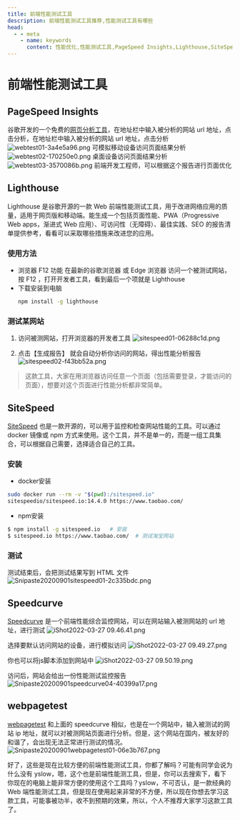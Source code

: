 ```yaml
---
title: 前端性能测试工具
description: 前端性能测试工具推荐,性能测试工具有哪些
head:
  - - meta
    - name: keywords
      content: 性能优化,性能测试工具,PageSpeed Insights,Lighthouse,SiteSpeed,Speedcurve,webpagetest
---
```


# 前端性能测试工具

## PageSpeed Insights
谷歌开发的一个免费的[网页分析工具](https://developers.google.cn/speed/pagespeed/insights/?utm_source=testingpai.com)，在地址栏中输入被分析的网站 url 地址，点击分析，在地址栏中输入被分析的网站 url 地址，点击分析
![webtest01-3a4e5a96.png](http://tva1.sinaimg.cn/large/005HV6Avgy1h0o6twt7ycj30ql0g5gqx.jpg)
可模拟移动设备访问页面结果分析
![webtest02-170250e0.png](http://tva1.sinaimg.cn/large/005HV6Avgy1h0o6ulk0flj30q80q6tg5.jpg)
桌面设备访问页面结果分析
![webtest03-3570086b.png](http://tva1.sinaimg.cn/large/005HV6Avgy1h0o6v5n8s5j30q40qtdl5.jpg)
前端开发工程师，可以根据这个报告进行页面优化

## Lighthouse
Lighthouse 是谷歌开源的一款 Web 前端性能测试工具，用于改进网络应用的质量，适用于网页版和移动端。能生成一个包括页面性能、PWA（Progressive Web apps，渐进式 Web 应用）、可访问性（无障碍）、最佳实践、SEO 的报告清单提供参考，看看可以采取哪些措施来改进您的应用。

### 使用方法
- 浏览器 F12 功能
    在最新的谷歌浏览器 或 Edge 浏览器 访问一个被测试网站，按 F12 ，打开开发者工具，看到最后一个项就是 Lighthouse
- 下载安装到电脑
  ```sh
  npm install -g lighthouse
  ```
### 测试某网站
1. 访问被测网站，打开浏览器的开发者工具
![sitespeed01-06288c1d.png](http://tva1.sinaimg.cn/large/005HV6Avgy1h0o6zw6z1oj30ok09s75t.jpg)

2. 点击【生成报告】 就会自动分析你访问的网站，得出性能分析报告
![sitespeed02-f43bb52a.png](http://tva1.sinaimg.cn/large/005HV6Avgy1h0o70bnj2yj30on0lwjw4.jpg)

>这款工具，大家在用浏览器访问任意一个页面（包括需要登录，才能访问的页面），想要对这个页面进行性能分析都非常简单。
## SiteSpeed
[SiteSpeed](https://www.sitespeed.io/?utm_source=testingpai.com) 也是一款开源的，可以用于监控和检查网站性能的工具。可以通过 docker 镜像或 npm 方式来使用。这个工具，并不是单一的，而是一组工具集合，可以根据自己需要，选择适合自己的工具。

### 安装
- docker安装
```bash
sudo docker run --rm -v "$(pwd):/sitespeed.io"
sitespeedio/sitespeed.io:14.4.0 https://www.taobao.com/
```

- npm安装
```bash
$ npm install -g sitespeed.io	# 安装
$ sitespeed.io https://www.taobao.com/  # 测试淘宝网站
```
### 测试
测试结束后，会把测试结果写到 HTML 文件
![Snipaste20200901sitespeed01-2c335bdc.png](http://tva1.sinaimg.cn/large/005HV6Avgy1h0o758tbqwj30q40obtja.jpg)
## Speedcurve
[Speedcurve](https://www.speedcurve.com/?utm_source=testingpai.com) 是一个前端性能综合监控网站，可以在网站输入被测网站的 url 地址，进行测试
![iShot2022-03-27 09.46.41.png](http://tva1.sinaimg.cn/large/005HV6Avgy1h0o76uoqy3j320o12u4qp.jpg)

选择要默认访问网站的设备，进行模拟访问
![iShot2022-03-27 09.49.27.png](http://tva1.sinaimg.cn/large/005HV6Avgy1h0o7b3rjpkj31z811uaj4.jpg)

你也可以将js脚本添加到网站中
![iShot2022-03-27 09.50.19.png](http://tva1.sinaimg.cn/large/005HV6Avgy1h0o7bvjla7j31zo0z8guv.jpg)

访问后，网站会给出一份性能测试监控报告
![Snipaste20200901speedcurve04-40399a17.png](http://tva1.sinaimg.cn/large/005HV6Avgy1h0o7capna4j30q20qx43v.jpg)

## webpagetest
[webpagetest](https://www.webpagetest.org/?utm_source=testingpai.com) 和上面的 speedcurve 相似，也是在一个网站中，输入被测试的网站 ip 地址，就可以对被测网站页面进行分析。但是，这个网站在国内，被友好的和谐了，会出现无法正常进行测试的情况。
![Snipaste20200901webpagetest01-06e3b767.png](http://tva1.sinaimg.cn/large/005HV6Avgy1h0o7e7de2xj31530minb1.jpg)

好了，这些是现在比较方便的前端性能测试工具，你都了解吗？可能有同学会说为什么没有 yslow，嗯，这个也是前端性能测工具，但是，你可以去搜索下，看下你现在的电脑上能非常方便的使用这个工具吗？yslow，不可否认，是一款经典的 Web 端性能测试工具，但是现在使用起来非常的不方便，所以现在你想去学习这款工具，可能事被功半，收不到预期的效果，所以，个人不推荐大家学习这款工具了。



<Gitalk />